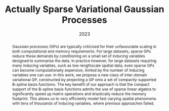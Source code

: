 ---
# Documentation: https://sourcethemes.com/academic/docs/managing-content/

title: Actually Sparse Variational Gaussian Processes
subtitle:
authors:
- Harry Jake Cunningham
- Daniel Augusto de Souza
- So Takao
- Mark van der Wilk
- Marc Deisenroth
tags: []
categories: [Gaussian processes, Variational inference]
date: '2023'
lastmod: 2023-05-02T12:49:14+01:00
featured: false
draft: false

# Featured image
# To use, add an image named `featured.jpg/png` to your page's folder.
# Focal points: Smart, Center, TopLeft, Top, TopRight, Left, Right, BottomLeft, Bottom, BottomRight.
image:
  caption: ''
  focal_point: 'Smart'
  preview_only: true

# Projects (optional).
#   Associate this post with one or more of your projects.
#   Simply enter your project's folder or file name without extension.
#   E.g. `projects = ["internal-project"]` references `content/project/deep-learning/index.md`.
#   Otherwise, set `projects = []`.
projects: []
publishDate: '2023'
publication_types:
- '2'
abstract: Gaussian processes (GPs) are typically criticised for their unfavourable scaling in both computational and memory requirements. For large datasets, sparse GPs reduce these demands by conditioning on a small set of inducing variables designed to summarise the data. In practice however, for large datasets requiring many inducing variables, such as low-lengthscale spatial data, even sparse GPs can become computationally expensive, limited by the number of inducing variables one can use. In this work, we propose a new class of inter-domain variational GP, constructed by projecting a GP onto a set of compactly supported B-spline basis functions. The key benefit of our approach is that the compact support of the B-spline basis functions admits the use of sparse linear algebra to significantly speed up matrix operations and drastically reduce the memory footprint. This allows us to very efficiently model fast-varying spatial phenomena with tens of thousands of inducing variables, where previous approaches failed.
publication: '*International Conference on Artificial Intelligence and Statistics*'
url_pdf: 'https://proceedings.mlr.press/v206/cunningham23a/cunningham23a.pdf'
---